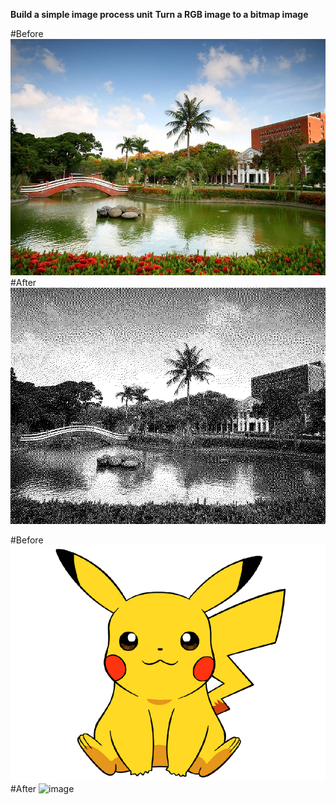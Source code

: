 **Build a simple image process unit**
**Turn a RGB image to a bitmap image**

#Before
![image](https://github.com/tony2037/VLSI/blob/master/Lab7/SIPU/NCKU800600.bmp)
#After
![image](https://github.com/tony2037/VLSI/blob/master/Lab7/SIPU/NCKU800600_results.bmp)


#Before
![image](https://github.com/tony2037/VLSI/blob/master/Lab7/SIPU/pikachu800600.bmp)
#After
![image](https://github.com/tony2037/VLSI/blob/master/Lab7/SIPU/pikachu800600.bmp_results.bmp)
